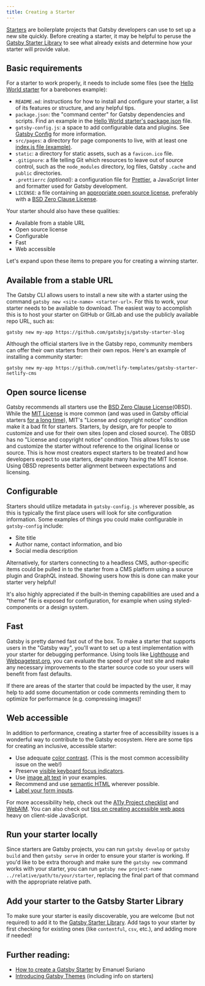 ```yaml
---
title: Creating a Starter
---
```


[Starters](/docs/starters/) are boilerplate projects that Gatsby developers can use to set up a new site quickly. Before creating a starter, it may be helpful to peruse the [Gatsby Starter Library](/starters/) to see what already exists and determine how your starter will provide value.

## Basic requirements

For a starter to work properly, it needs to include some files (see the [Hello World starter](https://github.com/gatsbyjs/gatsby-starter-hello-world/) for a barebones example):

- `README.md`: instructions for how to install and configure your starter, a list of its features or structure, and any helpful tips.
- `package.json`: the "command center" for Gatsby dependencies and scripts. Find an example in the [Hello World starter's package.json](https://github.com/gatsbyjs/gatsby-starter-hello-world/blob/master/package.json) file.
- `gatsby-config.js`: a space to add configurable data and plugins. See [Gatsby Config](/docs/reference/config-files/gatsby-config/) for more information.
- `src/pages`: a directory for page components to live, with at least one [index.js file (example)](https://github.com/gatsbyjs/gatsby-starter-hello-world/blob/master/src/pages/index.js).
- `static`: a directory for static assets, such as a `favicon.ico` file.
- `.gitignore`: a file telling Git which resources to leave out of source control, such as the `node_modules` directory, log files, Gatsby `.cache` and `public` directories.
- `.prettierrc` _(optional)_: a configuration file for [Prettier](https://prettier.io/), a JavaScript linter and formatter used for Gatsby development.
- `LICENSE`: a file containing an [appropriate open source license](#open-source-license), preferably with a [BSD Zero Clause License](https://choosealicense.com/licenses/0bsd/).

Your starter should also have these qualities:

- Available from a stable URL
- Open source license
- Configurable
- Fast
- Web accessible

Let's expand upon these items to prepare you for creating a winning starter.

## Available from a stable URL

The Gatsby CLI allows users to install a new site with a starter using the command `gatsby new <site-name> <starter-url>`. For this to work, your starter needs to be available to download. The easiest way to accomplish this is to host your starter on GitHub or GitLab and use the publicly available repo URL, such as:

`gatsby new my-app https://github.com/gatsbyjs/gatsby-starter-blog`

Although the official starters live in the Gatsby repo, community members can offer their own starters from their own repos. Here's an example of installing a community starter:

`gatsby new my-app https://github.com/netlify-templates/gatsby-starter-netlify-cms`

## Open source license

Gatsby recommends all starters use the [BSD Zero Clause License](https://choosealicense.com/licenses/0bsd/)(0BSD). While the [MIT License](https://choosealicense.com/licenses/mit/) is more common (and was used in Gatsby official starters [for a long time](https://github.com/gatsbyjs/gatsby/pull/25441)), MIT's "License and copyright notice" condition make it a bad fit for starters. Starters, by design, are for people to customize and use for their own sites (open and closed source). The 0BSD has no "License and copyright notice" condition. This allows folks to use and customize the starter without reference to the original license or source. This is how most creators expect starters to be treated and how developers expect to use starters, despite many having the MIT license. Using 0BSD represents better alignment between expectations and licensing.

## Configurable

Starters should utilize metadata in `gatsby-config.js` wherever possible, as this is typically the first place users will look for site configuration information. Some examples of things you could make configurable in `gatsby-config` include:

- Site title
- Author name, contact information, and bio
- Social media description

Alternatively, for starters connecting to a headless CMS, author-specific items could be pulled in to the starter from a CMS platform using a source plugin and GraphQL instead. Showing users how this is done can make your starter very helpful!

It's also highly appreciated if the built-in theming capabilities are used and a "theme" file is exposed for configuration, for example when using styled-components or a design system.

## Fast

Gatsby is pretty darned fast out of the box. To make a starter that supports users in the "Gatsby way", you'll want to set up a test implementation with your starter for debugging performance. Using tools like [Lighthouse](https://developers.google.com/web/tools/lighthouse/) and [Webpagetest.org](https://www.webpagetest.org/), you can evaluate the speed of your test site and make any necessary improvements to the starter source code so your users will benefit from fast defaults.

If there are areas of the starter that could be impacted by the user, it may help to add some documentation or code comments reminding them to optimize for performance (e.g. compressing images)!

## Web accessible

In addition to performance, creating a starter free of accessibility issues is a wonderful way to contribute to the Gatsby ecosystem. Here are some tips for creating an inclusive, accessible starter:

- Use adequate [color contrast](https://webaim.org/articles/contrast/). (This is the most common accessibility issue on the web!)
- Preserve [visible keyboard focus indicators](https://webaim.org/techniques/keyboard/).
- Use [image alt text](https://webaim.org/techniques/alttext/) in your examples.
- Recommend and use [semantic HTML](https://webaim.org/techniques/semanticstructure/) wherever possible.
- [Label your form inputs](https://webaim.org/techniques/forms/).

For more accessibility help, check out the [A11y Project checklist](https://a11yproject.com/checklist) and [WebAIM](https://webaim.org). You can also check out [tips on creating accessible web apps](https://www.deque.com/blog/accessibility-tips-in-single-page-applications/) heavy on client-side JavaScript.

## Run your starter locally

Since starters are Gatsby projects, you can run `gatsby develop` or `gatsby build` and then `gatsby serve` in order to ensure your starter is working. If you'd like to be extra thorough and make sure the `gatsby new` command works with your starter, you can run `gatsby new project-name ../relative/path/to/your/starter`, replacing the final part of that command with the appropriate relative path.

## Add your starter to the Gatsby Starter Library

To make sure your starter is easily discoverable, you are welcome (but not required) to add it to the [Gatsby Starter Library](/starters/submissions). Add tags to your starter by first checking for existing ones (like `contentful`, `csv`, etc.), and adding more if needed!

## Further reading:

- [How to create a Gatsby Starter](https://medium.com/@emasuriano/how-to-create-a-gatsby-starter-e7d53083a880) by Emanuel Suriano
- [Introducing Gatsby Themes](/blog/2018-11-11-introducing-gatsby-themes/) (including info on starters)
